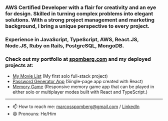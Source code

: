 ### AWS Certified Developer with a flair for creativity and an eye for design. Skilled in turning complex problems into elegant solutions. With a strong project management and marketing background, I bring a unique perspective to every project. 

### Experience in JavaScript, TypeScript, AWS, React.JS, Node.JS, Ruby on Rails, PostgreSQL, MongoDB.

### Check out my portfolio at [spomberg.com](https://spomberg.com) and my deployed projects at: 

- [My Movie List](https://mymovielist.ca) (My first solo full-stack project)
- [Password Generator App](https://password-generator.spomberg.com) (Single-page app created with React)
- [Memory Game](https://memory.spomberg.com) (Responsive memory game app that can be played in either solo or multiplayer modes built with React and TypeScript.)

---

- 📫 How to reach me: <marcosspomberg@gmail.com> / [LinkedIn](https://www.linkedin.com/in/marcos-spomberg)
- 😄 Pronouns: He/Him
